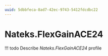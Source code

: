 ```yaml
---
uuid: 5dbbfeca-8ad7-42ec-9743-5412fdcdbc22
---
```



# Nateks.FlexGainACE24


<!-- prettier-ignore -->
!!! todo
    Describe *Nateks.FlexGainACE24* profile


